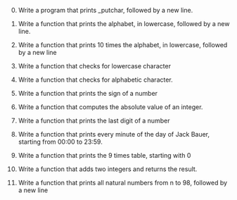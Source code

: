 0. Write a program that prints _putchar, followed by a new line.

1. Write a function that prints the alphabet, in lowercase, followed by a new line.

2. Write a function that prints 10 times the alphabet, in lowercase, followed by a new line

3. Write a function that checks for lowercase character

4. Write a function that checks for alphabetic character.

5. Write a function that prints the sign of a number

6. Write a function that computes the absolute value of an integer.

7. Write a function that prints the last digit of a number

8. Write a function that prints every minute of the day of Jack Bauer, starting from 00:00 to 23:59.

9. Write a function that prints the 9 times table, starting with 0

10. Write a function that adds two integers and returns the result.

11. Write a function that prints all natural numbers from n to 98, followed by a new line
